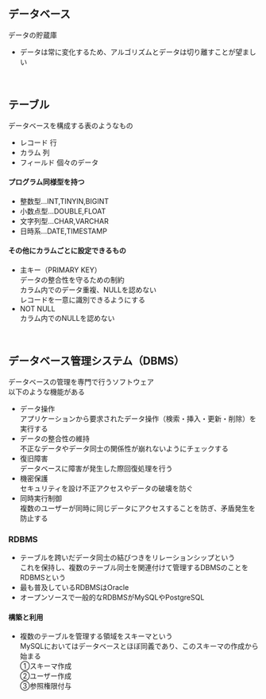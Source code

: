 ## データベース
データの貯蔵庫  
- データは常に変化するため、アルゴリズムとデータは切り離すことが望ましい  
<br>  
  
## テーブル
データベースを構成する表のようなもの
- レコード 行
- カラム 列
- フィールド 個々のデータ
  
#### プログラム同様型を持つ
- 整数型…INT,TINYIN,BIGINT
- 小数点型…DOUBLE,FLOAT
- 文字列型…CHAR,VARCHAR
- 日時系…DATE,TIMESTAMP
  
#### その他にカラムごとに設定できるもの
- 主キー（PRIMARY KEY）  
データの整合性を守るための制約  
カラム内でのデータ重複、NULLを認めない  
レコードを一意に識別できるようにする  
- NOT NULL  
カラム内でのNULLを認めない  
<br>
  
## データベース管理システム（DBMS）  
データベースの管理を専門で行うソフトウェア  
以下のような機能がある  
- データ操作  
アプリケーションから要求されたデータ操作（検索・挿入・更新・削除）を実行する  
- データの整合性の維持  
不正なデータやデータ同士の関係性が崩れないようにチェックする  
- 復旧障害  
データベースに障害が発生した際回復処理を行う  
- 機密保護  
セキュリティを設け不正アクセスやデータの破壊を防ぐ  
- 同時実行制御  
複数のユーザーが同時に同じデータにアクセスすることを防ぎ、矛盾発生を防止する  
  
### RDBMS  
- テーブルを跨いだデータ同士の結びつきをリレーションシップという  
これを保持し、複数のテーブル同士を関連付けて管理するDBMSのことをRDBMSという  
- 最も普及しているRDBMSはOracle  
- オープンソースで一般的なRDBMSがMySQLやPostgreSQL  

#### 構築と利用
- 複数のテーブルを管理する領域をスキーマという  
MySQLにおいてはデータベースとほぼ同義であり、このスキーマの作成から始まる  
①スキーマ作成  
②ユーザー作成  
③参照権限付与  
